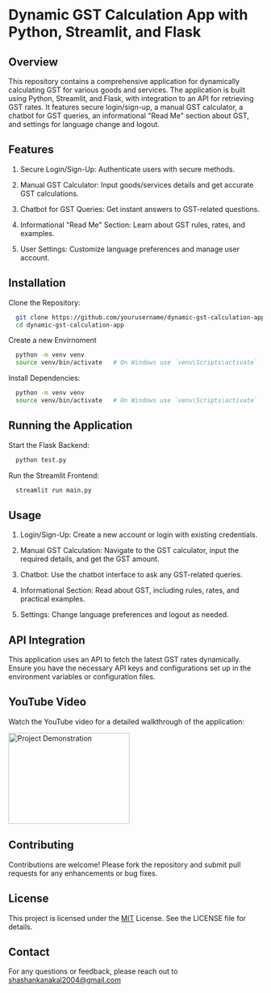 
# Dynamic GST Calculation App with Python, Streamlit, and Flask




## Overview

This repository contains a comprehensive application for dynamically calculating GST for various goods and services. The application is built using Python, Streamlit, and Flask, with integration to an API for retrieving GST rates. It features secure login/sign-up, a manual GST calculator, a chatbot for GST queries, an informational "Read Me" section about GST, and settings for language change and logout.


## Features
1. Secure Login/Sign-Up: Authenticate users with secure methods.

2. Manual GST Calculator: Input goods/services details and get    accurate GST calculations.

3. Chatbot for GST Queries: Get instant answers to GST-related questions.

4. Informational "Read Me" Section: Learn about GST rules, rates, and examples.

5. User Settings: Customize language preferences and manage user account.

## Installation

Clone the Repository:
```bash
  git clone https://github.com/yourusername/dynamic-gst-calculation-app.git
  cd dynamic-gst-calculation-app

```


Create a new Envirnoment

```bash
  python -m venv venv
  source venv/bin/activate   # On Windows use `venv\Scripts\activate`
```

Install Dependencies:
```bash
  python -m venv venv
  source venv/bin/activate   # On Windows use `venv\Scripts\activate`
```


    
## Running the Application

Start the Flask Backend:
```bash
  python test.py
```
 Run the Streamlit Frontend:
```bash
  streamlit run main.py
```

## Usage

1. Login/Sign-Up: Create a new account or login with existing credentials.

2. Manual GST Calculation: Navigate to the GST calculator, input the required details, and get the GST amount.
3. Chatbot: Use the chatbot interface to ask any GST-related queries.
4. Informational Section: Read about GST, including rules, rates, and practical examples.
5. Settings: Change language preferences and logout as needed.


## API Integration
This application uses an API to fetch the latest GST rates dynamically. Ensure you have the necessary API keys and configurations set up in the environment variables or configuration files.

## YouTube Video

Watch the YouTube video for a detailed walkthrough of the application:

<a href="https://www.youtube.com/watch?v=qxkl5bzIaqo" target="_blank"><img src="https://img.youtube.com/vi/qxkl5bzIaqo/0.jpg" 
alt="Project Demonstration" width="240" height="180" border="0" /></a>


## Contributing

Contributions are welcome! Please fork the repository and submit pull requests for any enhancements or bug fixes.


## License
This project is licensed under the [MIT](https://choosealicense.com/licenses/mit/) License. See the LICENSE file for details.




## Contact
For any questions or feedback, please reach out to shashankanakal2004@gmail.com
